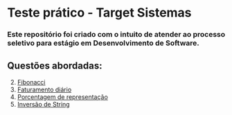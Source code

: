 # Teste prático - Target Sistemas
### Este repositório foi criado com o intuito de atender  ao processo seletivo para estágio em Desenvolvimento de Software.

## Questões abordadas:
2. [Fibonacci](https://github.com/vtrnduda/teste-targetsistemas/blob/main/fibonacci)
3. [Faturamento diário](https://github.com/vtrnduda/teste-targetsistemas/tree/main/faturamento)
4. [Porcentagem de representação](https://github.com/vtrnduda/teste-targetsistemas/tree/main/porcentagem-representacao)
5. [Inversão de String](https://github.com/vtrnduda/teste-targetsistemas/tree/main/string) 